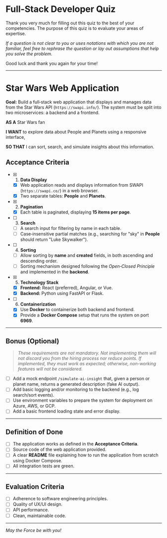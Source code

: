 # Full-Stack Developer Quiz

Thank you very much for filling out this quiz to the best of your competencies. The purpose of this quiz is to evaluate your areas of expertise.

_If a question is not clear to you or uses notations with which you are not familiar, feel free to rephrase the question or lay out assumptions that help you solve the problem._

Good luck and thank you again for your time!

---

# Star Wars Web Application

**Goal:** Build a full‑stack web application that displays and manages data from the Star Wars API (`https://swapi.info/`). The system must be split into two microservices: a backend and a frontend.

**AS A** Star Wars fan

**I WANT** to explore data about People and Planets using a responsive interface,

**SO THAT** I can sort, search, and simulate insights about this information.

## Acceptance Criteria

- [x] 1. **Data Display**

  - [x] Web application reads and displays information from SWAPI (`https://swapi.co/`) in a web browser.
  - [x] Two separate tables: **People** and **Planets**.

- [x] 2. **Pagination**

  - [x] Each table is paginated, displaying **15 items per page**.

- [ ] 3. **Search**

  - [ ] A search input for filtering by name in each table.
  - [ ] Case‑insensitive partial matches (e.g., searching for "sky" in **People** should return "Luke Skywalker").

- [ ] 4. **Sorting**

  - [ ] Allow sorting by **name** and **created** fields, in both ascending and descending order.
  - [ ] Sorting mechanism designed following the _Open‑Closed Principle_ and implemented in the **backend**.

- [x] 5. **Technology Stack**

  - [x] **Frontend:** React (preferred), Angular, or Vue.
  - [x] **Backend:** Python using FastAPI or Flask.

- [ ] 6. **Containerization**

  - [x] Use **Docker** to containerize both backend and frontend.
  - [x] Provide a **Docker Compose** setup that runs the system on port **6969**.

---

## Bonus (Optional)

> _These requirements are not mandatory. Not implementing them will not discard you from the hiring process nor reduce points. If implemented, they must work as expected; otherwise, non-working features will not be considered._

- [ ] Add a mock endpoint `/simulate-ai-insight` that, given a person or planet name, returns a generated description (fake AI output).
- [ ] Add basic logging and/or monitoring to the backend (e.g., log search/sort events).
- [ ] Use environment variables to prepare the system for deployment on Azure, AWS, or GCP.
- [ ] Add a basic frontend loading state and error display.

---

## Definition of Done

- [ ] The application works as defined in the **Acceptance Criteria**.
- [ ] Source code of the web application provided.
- [ ] A clear **README** file explaining how to run the application from scratch using Docker Compose.
- [ ] All integration tests are green.

---

## Evaluation Criteria

- [ ] Adherence to software engineering principles.
- [ ] Quality of UX/UI design.
- [ ] API performance.
- [ ] Clean, maintainable code.

---

_May the Force be with you!_
